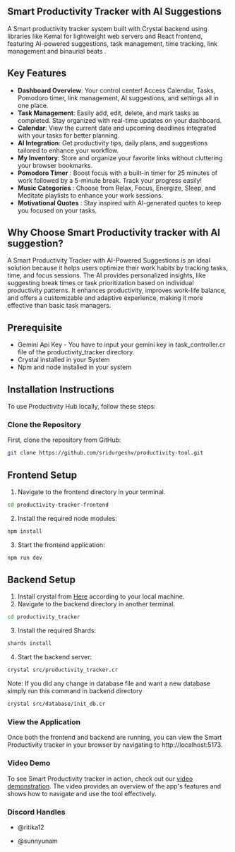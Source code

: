 ## Smart Productivity Tracker with AI Suggestions
A Smart productivity tracker system built with Crystal backend using libraries like Kemal for lightweight web servers and React frontend, featuring AI-powered suggestions, task management, time tracking, link management and binaurial beats .

## Key Features
- **Dashboard Overview**: Your control center! Access Calendar, Tasks, Pomodoro timer, link management, AI suggestions, and settings all in one place.
- **Task Management**: Easily add, edit, delete, and mark tasks as completed. Stay organized with real-time updates on your dashboard.
- **Calendar**: View the current date and upcoming deadlines integrated with your tasks for better planning.
- **AI Integration**: Get productivity tips, daily plans, and suggestions tailored to enhance your workflow.
- **My Inventory**: Store and organize your favorite links without cluttering your browser bookmarks.
- **Pomodoro Timer** : Boost focus with a built-in timer for 25 minutes of work followed by a 5-minute break. Track your progress easily!
- **Music Categories** : Choose from Relax, Focus, Energize, Sleep, and Meditate playlists to enhance your work sessions.
- **Motivational Quotes** : Stay inspired with AI-generated quotes to keep you focused on your tasks.

## Why Choose Smart Productivity tracker with AI suggestion?
A Smart Productivity Tracker with AI-Powered Suggestions is an ideal solution because it helps users optimize their work habits by tracking tasks, time, and focus sessions. The AI provides personalized insights, like suggesting break times or task prioritization based on individual productivity patterns. It enhances productivity, improves work-life balance, and offers a customizable and adaptive experience, making it more effective than basic task managers.

## Prerequisite
- Gemini Api Key - You have to input your gemini key in task_controller.cr file of the productivity_tracker directory.
- Crystal installed in your System
- Npm and node installed in your system

## Installation Instructions
To use Productivity Hub locally, follow these steps:

### Clone the Repository
First, clone the repository from GitHub:
```bash
git clone https://github.com/sridurgeshv/productivity-tool.git
```

## Frontend Setup
1. Navigate to the frontend directory in your terminal.
```bash
cd productivity-tracker-frontend
```

2. Install the required node modules:
```bash
npm install
```

3. Start the frontend application:
```bash
npm run dev
```

## Backend Setup
1. Install crystal from [Here](https://crystal-lang.org/install) according to your local machine.
2. Navigate to the backend directory in another terminal.
```bash
cd productivity_tracker
```
3. Install the required Shards:
```bash
shards install
```
4. Start the backend server:
```bash
crystal src/productivity_tracker.cr
```
Note: If you did any change in database file and want a new database simply run this command in backend directory
```bash
crystal src/database/init_db.cr
```

### View the Application
Once both the frontend and backend are running, you can view the Smart Productivity tracker in your browser by navigating to http://localhost:5173.

### Video Demo
To see Smart Productivity tracker in action, check out our [video demonstration](https://youtu.be/UR1qmHQp-lw). The video provides an overview of the app's features and shows how to navigate and use the tool effectively.

### Discord Handles
  
 - @ritika12
  
 - @sunnyunam 


